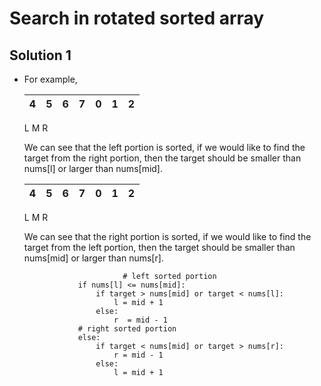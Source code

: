 # Search in rotated sorted array

## Solution 1

- For example,

  | 4    | 5    | 6    | 7    | 0    | 1    | 2    |
  | ---- | ---- | ---- | ---- | ---- | ---- | ---- |

  L						  M													R

  We can see that the left portion is sorted, if we would like to find the target from the right portion, then the target should be smaller than nums[l] or larger than nums[mid].

  | 4    | 5    | 6    | 7    | 0    | 1    | 2    |
  | ---- | ---- | ---- | ---- | ---- | ---- | ---- |

  L						  							M						R

  We can see that the right portion is sorted, if we would like to find the target from the left portion, then the target should be smaller than nums[mid] or larger than nums[r].

  ```python3
  						# left sorted portion
              if nums[l] <= nums[mid]:
                  if target > nums[mid] or target < nums[l]:
                      l = mid + 1
                  else:
                      r  = mid - 1
              # right sorted portion
              else:
                  if target < nums[mid] or target > nums[r]:
                      r = mid - 1
                  else:
                      l = mid + 1
  ```

  